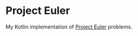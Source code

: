 # Project Euler

My Kotlin implementation of [Project Euler](https://projecteuler.net/about) problems.